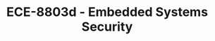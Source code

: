 ---
layout: course
title: ECE-8803d - Embedded Systems Security
aliases: 
course_id: ECE-8803d
permalink: /ECE-8803d/
avg_difficulty: 0
avg_rating: 0
avg_workload: 0
course_number: 8803
---